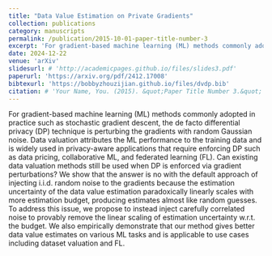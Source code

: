```yaml
---
title: "Data Value Estimation on Private Gradients"
collection: publications
category: manuscripts
permalink: /publication/2015-10-01-paper-title-number-3
excerpt: 'For gradient-based machine learning (ML) methods commonly adopted in practice such as stochastic gradient descent, the de facto differential privacy (DP) technique is perturbing the gradients with random Gaussian noise. Data valuation attributes the ML performance to the training data and is widely used in privacy-aware applications that require enforcing DP such as data pricing, collaborative ML, and federated learning (FL). Can existing data valuation methods still be used when DP is enforced via gradient perturbations? We show that the answer is no with the default approach of injecting i.i.d. random noise to the gradients because the estimation uncertainty of the data value estimation paradoxically linearly scales with more estimation budget, producing estimates almost like random guesses. To address this issue, we propose to instead inject carefully correlated noise to provably remove the linear scaling of estimation uncertainty w.r.t. the budget. We also empirically demonstrate that our method gives better data value estimates on various ML tasks and is applicable to use cases including dataset valuation and FL.'
date: 2024-12-22
venue: 'arXiv'
slidesurl: # 'http://academicpages.github.io/files/slides3.pdf'
paperurl: 'https://arxiv.org/pdf/2412.17008'
bibtexurl: 'https://bobbyzhouzijian.github.io/files/dvdp.bib'
citation: # 'Your Name, You. (2015). &quot;Paper Title Number 3.&quot; <i>Journal 1</i>. 1(3).'
---
```


For gradient-based machine learning (ML) methods commonly adopted in practice such as stochastic gradient descent, the de facto differential privacy (DP) technique is perturbing the gradients with random Gaussian noise. Data valuation attributes the ML performance to the training data and is widely used in privacy-aware applications that require enforcing DP such as data pricing, collaborative ML, and federated learning (FL). Can existing data valuation methods still be used when DP is enforced via gradient perturbations? We show that the answer is no with the default approach of injecting i.i.d. random noise to the gradients because the estimation uncertainty of the data value estimation paradoxically linearly scales with more estimation budget, producing estimates almost like random guesses. To address this issue, we propose to instead inject carefully correlated noise to provably remove the linear scaling of estimation uncertainty w.r.t. the budget. We also empirically demonstrate that our method gives better data value estimates on various ML tasks and is applicable to use cases including dataset valuation and FL.